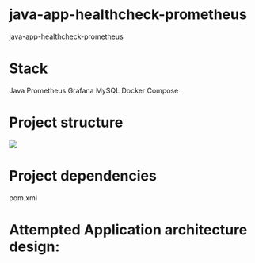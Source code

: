 # java-app-healthcheck-prometheus
java-app-healthcheck-prometheus

# Stack

Java
Prometheus
Grafana
MySQL
Docker Compose

# Project structure

![](images/abc.png)

# Project dependencies

pom.xml

# Attempted Application architecture design:



